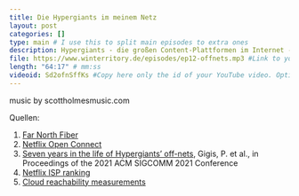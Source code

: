 ```yaml
---
title: Die Hypergiants im meinem Netz
layout: post
categories: []
type: main # I use this to split main episodes to extra ones
description: Hypergiants - die großen Content-Plattformen im Internet - werden häufig mit Rechenzentren in Fußballfeldgröße und darüber hinaus in Verbindung gebracht. Wir haben auch schon über die privaten Netze dieser Firmen gesprochen. Das letzte große Stück im Infrastrukturpuzzel dieser Firmen ist die Caching-Infrastruktur in den Netzen anderer ISPs. Das ist das Thema der heutigen Folge -  die Hypergiants in “unseren” Netzen.
file: https://www.winterritory.de/episodes/ep12-offnets.mp3 #Link to your .mp3 file
length: "64:17" # mm:ss
videoid: Sd2ofnSffKs #Copy here only the id of your YouTube video. Optional 
---
```

music by scottholmesmusic.com

Quellen:

1. [Far North Fiber](https://www.fn-digital.com/project)   
2. [Netflix Open Connect](https://openconnect.netflix.com/de_de/)
3. [Seven years in the life of Hypergiants’ off-nets](https://discovery.ucl.ac.uk/id/eprint/10133453/), Gigis, P. et al., in Proceedings of the 2021 ACM SIGCOMM 2021 Conference
4. [Netflix ISP ranking](https://ispspeedindex.netflix.net/)
5. [Cloud reachability measurements](https://cloudreachability.github.io/)